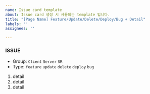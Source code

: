 ```yaml
---
name: Issue card template
about: Issue card 생성 시 사용되는 template 입니다.
title: "[Page Name] Feature/Update/Delete/Deploy/Bug + Detail"
labels: ''
assignees: ''

---
```


### ISSUE
- Group: `Client` `Server` `SR`
- Type: `feature` `update` `delete` `deploy` `bug`

1. detail
2. detail
3. detail
